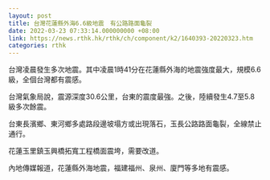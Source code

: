 ```yaml
---
layout: post
title: 台灣花蓮縣外海6.6級地震　有公路路面龜裂
date: 2022-03-23 07:33:14.000000000 +08:00
link: https://news.rthk.hk/rthk/ch/component/k2/1640393-20220323.htm
categories: rthk
---
```


台灣凌晨發生多次地震。其中凌晨1時41分在花蓮縣外海的地震強度最大，規模6.6級，全個台灣都有震感。

台灣氣象局說，震源深度30.6公里，台東的震度最強。之後，陸續發生4.7至5.8級多次餘震。

台東長濱鄉、東河鄉多處路段邊坡塌方或出現落石，玉長公路路面龜裂，全線禁止通行。

花蓮玉里鎮玉興橋拓寬工程橋面震垮，需要改道。

內地傳媒報道，花蓮縣外海地震，福建福州、泉州、廈門等多地有震感。
